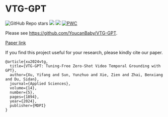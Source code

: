 # VTG-GPT

![GitHub Repo stars](https://img.shields.io/github/stars/YoucanBaby/VTG-GPT)
<a href='https://github.com/YoucanBaby/VTG-GPT'><img src='https://img.shields.io/badge/Project-Page-Green'></a>
<a href='https://arxiv.org/abs/2403.02076'><img src='https://img.shields.io/badge/Paper-Arxiv-red'></a>
[![PWC](https://img.shields.io/endpoint.svg?url=https://paperswithcode.com/badge/vtg-gpt-tuning-free-zero-shot-video-temporal/zero-shot-moment-retrieval-on-qvhighlights)](https://paperswithcode.com/sota/zero-shot-moment-retrieval-on-qvhighlights?p=vtg-gpt-tuning-free-zero-shot-video-temporal)

Please see https://github.com/YoucanBaby/VTG-GPT.

[Paper link](https://www.mdpi.com/2076-3417/14/5/1894)

If you find this project useful for your research, please kindly cite our paper.

```
@article{xu2024vtg,
  title={VTG-GPT: Tuning-Free Zero-Shot Video Temporal Grounding with GPT},
  author={Xu, Yifang and Sun, Yunzhuo and Xie, Zien and Zhai, Benxiang and Du, Sidan},
  journal={Applied Sciences},
  volume={14},
  number={5},
  pages={1894},
  year={2024},
  publisher={MDPI}
}
```
